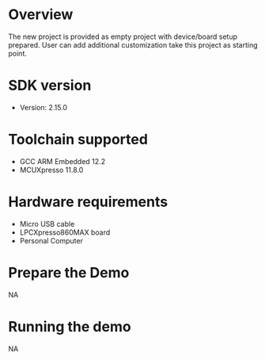 Overview
========
The new project is provided as empty project with device/board setup prepared. User can add additional customization take this project as starting point.


SDK version
===========
- Version: 2.15.0

Toolchain supported
===================
- GCC ARM Embedded  12.2
- MCUXpresso  11.8.0

Hardware requirements
=====================
- Micro USB cable
- LPCXpresso860MAX board
- Personal Computer

Prepare the Demo
================
NA

Running the demo
================
NA
